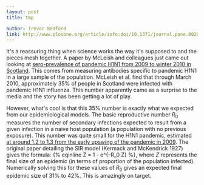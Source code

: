 ```yaml
---
layout: post
title: tmp

author: Trevor Bedford
link: http://www.plosone.org/article/info:doi/10.1371/journal.pone.0020358
---
```


It's a reassuring thing when science works the way it's supposed to and the pieces mesh together.  A paper by McLeish and colleagues just came out looking at [sero-prevalence of pandemic H1N1 from 2009 to winter 2010 in Scotland](http://www.plosone.org/article/info:doi/10.1371/journal.pone.0020358).  This comes from measuring antibodies specific to pandemic H1N1 in a large sample of the population.  McLeish et al. find that through March 2010, approximately 35% of people in Scotland were infected with pandemic H1N1 influenza.  This number apparently came as a surprise to the media and the story has been getting a lot of play.

However, what's cool is that this 35% number is exactly what we expected from our epidemiological models.  The basic reproductive number <i>R</i><sub>0</sub> measures the number of secondary infections expected to result from a given infection in a naive host population (a population with no previous exposure).  This number was quite small for the H1N1 pandemic, estimated [at around 1.2 to 1.3 from the early upswing of the pandemic in 2009](http://www.sciencemag.org/content/324/5934/1557.abstract).  The original paper detailing the SIR model (Kermack and McKendrick 1927) gives the formula: {% eqinline Z = 1 - e^{-R_0 Z} %}, where <i>Z</i> represents the final size of an epidemic (in terms of proportion of the population infected).  Numerically solving this for these values of <i>R</i><sub>0</sub> gives an expected final epidemic size of 31% to 42%.  This is amazingly on target.
